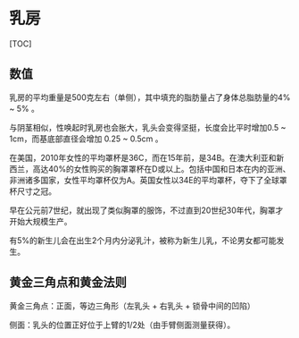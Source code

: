 # 乳房

[TOC]

## 数值

乳房的平均重量是500克左右（单侧），其中填充的脂肪量占了身体总脂肪量的4% ~ 5% 。

与阴茎相似，性唤起时乳房也会胀大，乳头会变得坚挺，长度会比平时增加0.5 ~ 1cm，而基底部直径会增加 0.25 ~ 0.5cm 。

在美国，2010年女性的平均罩杯是36C，而在15年前，是34B。在澳大利亚和新西兰，高达40%的女性购买的胸罩罩杯在D或以上。包括中国和日本在内的亚洲、非洲诸多国家，女性平均罩杯仅为A。英国女性以34E的平均罩杯，夺下了全球罩杯尺寸之冠。

早在公元前7世纪，就出现了类似胸罩的服饰，不过直到20世纪30年代，胸罩才开始大规模生产。

有5%的新生儿会在出生2个月内分泌乳汁，被称为新生儿乳，不论男女都可能发生。

## 黄金三角点和黄金法则

黄金三角点：正面，等边三角形（左乳头 + 右乳头 + 锁骨中间的凹陷）

侧面：乳头的位置正好位于上臂的1/2处（由手臂侧面测量获得）。